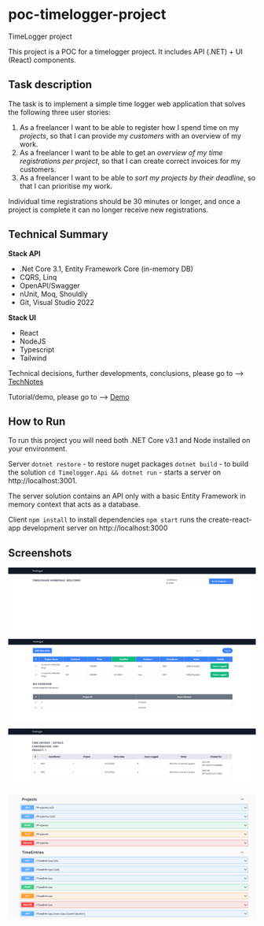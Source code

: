 # poc-timelogger-project

TimeLogger project 

This project is a POC for a timelogger project. It includes API (.NET) + UI (React) components.

## Task description

The task is to implement a simple time logger web application that solves the following three user stories:

1. As a freelancer I want to be able to register how I spend time on my _projects_, so that I can provide my _customers_ with an overview of my work.
2. As a freelancer I want to be able to get an _overview of my time registrations per project_, so that I can create correct invoices for my customers.
2. As a freelancer I want to be able to _sort my projects by their deadline_, so that I can prioritise my work.

Individual time registrations should be 30 minutes or longer, and once a project is complete it can no longer receive new registrations.

## Technical Summary

**Stack API**  
* .Net Core 3.1, Entity Framework Core (in-memory DB)
* CQRS, Linq
* OpenAPI/Swagger
* nUnit, Moq, Shouldly
* Git, Visual Studio 2022

**Stack UI**  
* React
* NodeJS
* Typescript
* Tailwind

Technical decisions, further developments, conclusions, please go to --> [TechNotes](/docs/technical-notes.md)

Tutorial/demo, please go to -->  [Demo](/docs/demo.md)

## How to Run

To run this project you will need both .NET Core v3.1 and Node installed on your environment.

Server
 `dotnet restore` - to restore nuget packages
 `dotnet build` - to build the solution
 `cd Timelogger.Api && dotnet run` - starts a server on http://localhost:3001. 

The server solution contains an API only with a basic Entity Framework in memory context that acts as a database.

Client
 `npm install` to install dependencies
 `npm start` runs the create-react-app development server on http://localhost:3000

## Screenshots

![GitHub Logo](/docs/01.png)

![GitHub Logo](/docs/02.png)

![GitHub Logo](/docs/03.png)

![GitHub Logo](/docs/04.png)